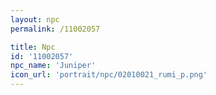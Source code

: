 ```yaml
---
layout: npc
permalink: /11002057

title: Npc
id: '11002057'
npc_name: 'Juniper'
icon_url: 'portrait/npc/02010021_rumi_p.png'
---
```

